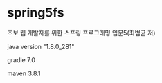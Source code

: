 # spring5fs

초보 웹 개발자를 위한 스프링 프로그래밍 입문5(최범균 저)



java version "1.8.0_281"

gradle 7.0

maven 3.8.1

